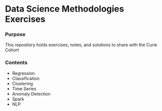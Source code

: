 # Data Science Methodologies Exercises
### Purpose
This repository holds exercises, notes, and solutions to share with the Curie Cohort

### Contents
- Regression
- Classification
- Clustering
- Time Series
- Anomaly Detection
- Spark
- NLP